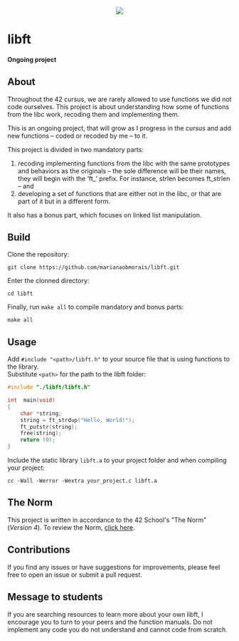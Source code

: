 <p align="center">
	<img src="https://img.shields.io/github/last-commit/marianaobmorais/libft?color=%2312bab9&style=flat-square"/>
</p>

# libft

#### Ongoing project

## About

 Throughout the 42 cursus, we are rarely allowed to use functions we did not code ourselves. This project is about understanding how some of functions from the libc work, recoding them and implementing them.
 
 This is an ongoing project, that will grow as I progress in the cursus and add new functions – coded or recoded by me – to it.

 This project is divided in two mandatory parts:  
 1) recoding implementing functions from the libc with the same prototypes and behaviors as the originals – the sole difference will be their names, they will begin with the ’ft_’ prefix. For instance, strlen becomes ft_strlen – and
 2) developing a set of functions that are either not in the libc, or that are part of it but in a different form.

 It also has a bonus part, which focuses on linked list manipulation.

## Build

 Clone the repository: 
 ```shell
git clone https://github.com/marianaobmorais/libft.git
```
 Enter the clonned directory:
 ```shell
cd libft
```
Finally, run `make all` to compile mandatory and bonus parts:
```shell
make all
```

## Usage

Add `#include "<path>/libft.h"` to your source file that is using functions to the library.  
Substitute `<path>` for the path to the libft folder: 

```c
#include "./libft/libft.h"

int  main(void)
{
	char *string;
	string = ft_strdup("Hello, World!");
	ft_putstr(string);
	free(string);
	return (0);
}
```

Include the static library `libft.a` to your project folder and when compiling your project:

```shell
cc -Wall -Werror -Wextra your_project.c libft.a
```

## The Norm

This project is written in accordance to the 42 School's "The Norm" (_Version 4_). To review the Norm, [click here](https://github.com/42School/norminette/blob/master/pdf/en.norm.pdf).

## Contributions

If you find any issues or have suggestions for improvements, please feel free to open an issue or submit a pull request.

## Message to students

If you are searching resources to learn more about your own libft, I encourage you to turn to your peers and the function manuals. Do not implement any code you do not understand and cannot code from scratch.



